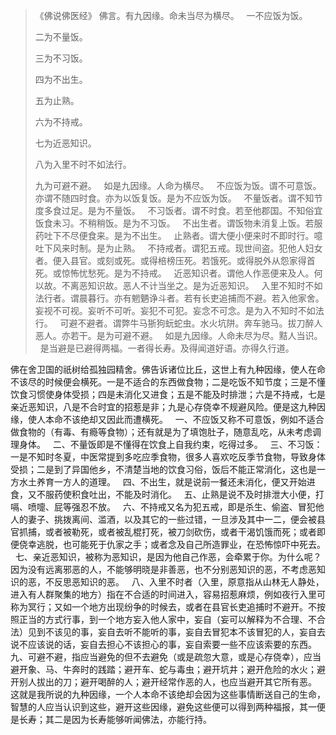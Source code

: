 > 《佛说佛医经》
> 佛言。有九因缘。命未当尽为横尽。
> &nbsp;
> 一不应饭为饭。
> 
> 二为不量饭。
> 
> 三为不习饭。
> 
> 四为不出生。
> 
> 五为止熟。
> 
> 六为不持戒。
> 
> 七为近恶知识。
> 
> 八为入里不时不如法行。
> 
> 九为可避不避。
> &nbsp;
> 如是九因缘。人命为横尽。
> &nbsp;
> 不应饭为饭。谓不可意饭。亦谓不随四时食。亦为以饭复饭。是为不应饭为饭。
> &nbsp;
> 不量饭者。谓不知节度多食过足。是为不量饭。
> &nbsp;
> 不习饭者。谓不时食。若至他郡国。不知俗宜饭食未习。不稍稍饭。是为不习饭。
> &nbsp;
> 不出生者。谓饭物未消复上饭。若服药吐下不尽便食来。是为不出生。
> &nbsp;
> 止熟者。谓大便小便来时不即时行。噫吐下风来时制。是为止熟。
> &nbsp;
> 不持戒者。谓犯五戒。现世间盗。犯他人妇女者。便入县官。或刻或死。或得棓榜压死。若饿死。或得脱外从怨家得首死。或惊怖忧愁死。是为不持戒。
> &nbsp;
> 近恶知识者。谓他人作恶便来及人。何以故。不离恶知识故。恶人不计当坐之。是为近恶知识。
> &nbsp;
> 入里不知时不如法行者。谓晨暮行。亦有魍魉诤斗者。若有长吏追捕而不避。若入他家舍。妄视不可视。妄听不可听。妄犯不可犯。妄念不可念。是为入不知时不如法行。
> &nbsp;
> 可避不避者。谓弊牛马狾狗蚖蛇虫。水火坑阱。奔车驰马。拔刀醉人恶人。亦若干。是为可避不避。
> &nbsp;
> 如是九因缘。人命未尽为尽。黠人当识。
> ﻿&nbsp;
> 是当避是已避得两福。一者得长寿。及得闻道好语。亦得久行道。

佛在舍卫国的祇树给孤独园精舍。佛告诉诸位比丘，这世上有九种因缘，使人在命不该尽的时候便会横死。一是不适合的东西做食物；二是吃饭不知节度；三是不懂饮食习惯使身体受损；四是未消化又进食；五是不能及时排泄；六是不持戒，七是亲近恶知识，八是不合时宜的招惹是非；九是心存侥幸不规避风险。便是这九种因缘，使人本命不该绝却又因此而遭横死。
&nbsp;
一、不应饭又称不可意饭，例如不适合做食物的（有毒、有瘾等食物）；还有就是为了填饱肚子，随意乱吃，从未考虑调理身体。
&nbsp;
二、不量饭即是不懂得在饮食上自我约束，吃得过多。
&nbsp;
三、不习饭：一是不知时冬夏，中医常提到多吃应季食物，很多人喜欢吃反季节食物，导致身体受损；二是到了异国他乡，不清楚当地的饮食习俗，饭后不能正常消化，这也是一方水土养育一方人的道理。
&nbsp;
四、不出生，就是说前一餐还未消化，便又开始进食，又不服药使积食吐出，不能及时消化。
&nbsp;
五、止熟是说不及时排泄大小便，打嗝、喷嚏、屁等强忍不放。
&nbsp;
六、不持戒又名为犯五戒，即是杀生、偷盗、冒犯他人的妻子、挑拨离间、滥酒，以及其它的一些过错，一旦涉及其中一二，便会被县官抓捕，或者被勒死，或者被乱棍打死，被刀剑砍伤，或者干渴饥饿而死；或者即便侥幸逃脱，也可能死于仇家之手；或者念及自己所造罪业，在恐怖惊吓中死去。
&nbsp;
七、亲近恶知识，被称为恶知识，是因为他自己作恶，会牵累于你。为什么呢？因为没有远离邪恶的人，不能够明晓是非善恶，也不分别恶知识的恶，不考虑恶知识的恶，不反思恶知识的恶。
&nbsp;
八、入里不时者（入里，原意指从山林无人静处，进入有人群聚集的地方）指在不合适的时间进入，容易招惹麻烦，例如夜行入里可称为冥行；又如一个地方出现纷争的时候去，或者在县官长吏追捕时不避开。不按照正当的方式行事，到一个地方妄入他人家中，妄自（妄可以解释为不合理、不合法）见到不该见的事，妄自去听不能听的事，妄自去冒犯本不该冒犯的人，妄自去说不应该说的话，妄自去担心不该担心的事，妄自索要一些不应该索要的东西。
&nbsp;
九、可避不避，指应当避免的但不去避免（或是疏忽大意，或是心存侥幸），应当避开象、马、牛奔时的践踏；避开车、蛇与毒虫；避开坑井；避开危险的水火；避开别人拔出的刀；避开喝醉的人；避开经常作恶的人，也应当避开其它所有恶。
&nbsp;
这就是我所说的九种因缘，一个人本命不该绝却会因为这些事情断送自己的生命，智慧的人应当认识到这些，避开这些因缘，避免这些便可以得到两种福报，其一便是长寿；其二是因为长寿能够听闻佛法，亦能行持。




